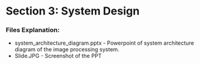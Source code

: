 # Section 3: System Design

### Files Explanation:

- system_architecture_diagram.pptx - Powerpoint of system architecture diagram of the image processing system.
- Slide.JPG - Screenshot of the PPT
